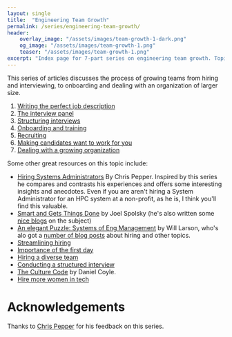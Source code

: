 ```yaml
---
layout: single
title:  "Engineering Team Growth"
permalink: /series/engineering-team-growth/
header:
    overlay_image: "/assets/images/team-growth-1-dark.png"
    og_image: "/assets/images/team-growth-1.png"
    teaser: "/assets/images/team-growth-1.png"
excerpt: "Index page for 7-part series on engineering team growth. Topics include: writing a JD, preparing the interview panel, structuring interviews, onboarding, recruiting, making candidates want to accept your offer, and dealing with organizational growth."
---
```


This series of articles discusses the process of growing teams from hiring and interviewing, to onboarding and dealing with an organization of larger size.

1. [Writing the perfect job description](/management/engineering-team-growth-1-job-description/)
2. [The interview panel](/management/engineering-team-growth-2-interview-panel/)
3. [Structuring interviews](/management/engineering-team-growth-3-structuring-interviews/)
4. [Onboarding and training](/management/engineering-team-growth-4-Onboarding-training/)
5. [Recruiting](/management/engineering-team-growth-5-Recruiting/)
6. [Making candidates want to work for you](/management/engineering-team-growth-6-making-candidates-want-to-work-for-you/)
7. [Dealing with a growing organization](/management/engineering-team-growth-7-Dealing-with-organizational-growth/)

Some other great resources on this topic include:

* [Hiring Systems Administrators](https://extrapepperoni.com/2025/01/02/hiring-system-administrators/) By Chris Pepper. Inspired by this series he compares and contrasts his experiences and offers some interesting insights and anecdotes. Even if you are aren't hiring a System Administrator for an HPC system at a non-profit, as he is, I think you'll find this valuable.
* [Smart and Gets Things Done](https://www.joelonsoftware.com/2007/06/05/smart-and-gets-things-done/) by Joel Spolsky (he's also written some [nice blogs](https://www.joelonsoftware.com/2006/10/25/the-guerrilla-guide-to-interviewing-version-30/) on the subject)
* [An elegant Puzzle: Systems of Eng Management](https://lethain.com/elegant-puzzle/) by Will Larson, who's alo got a [number of blog posts](https://lethain.com/tags/hiring/) about hiring and other topics.
* [Streamlining hiring](https://hbr.org/2022/07/its-time-to-streamline-the-hiring-process)
* [Importance of the first day](https://www.inc.com/jeff-haden/google-spent-years-researching-best-way-to-get-new-employees-up-to-speed-faster-secret-a-simple-15-minute-conversation.html)
* [Hiring a diverse team](https://newsletter.pragmaticengineer.com/p/hiring-a-diverse-team)
* [Conducting a structured interview](https://recruiterflow.com/blog/structured-interview-process-psychology/?utm_source=pocket_shared)
* [The Culture Code](https://danielcoyle.com/the-culture-code/) by Daniel Coyle.
* [Hire more women in tech](https://www.hiremorewomenintech.com/)

# Acknowledgements

Thanks to [Chris Pepper](https://extrapepperoni.com) for his feedback on this series.
